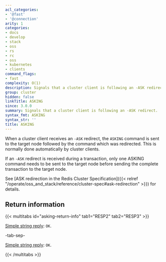 ```yaml
---
acl_categories:
- '@fast'
- '@connection'
arity: 1
categories:
- docs
- develop
- stack
- oss
- rs
- rc
- oss
- kubernetes
- clients
command_flags:
- fast
complexity: O(1)
description: Signals that a cluster client is following an -ASK redirect.
group: cluster
hidden: false
linkTitle: ASKING
since: 3.0.0
summary: Signals that a cluster client is following an -ASK redirect.
syntax_fmt: ASKING
syntax_str: ''
title: ASKING
---
```

When a cluster client receives an `-ASK` redirect, the `ASKING` command is sent to the target node followed by the command which was redirected.
This is normally done automatically by cluster clients.

If an `-ASK` redirect is received during a transaction, only one ASKING command needs to be sent to the target node before sending the complete transaction to the target node.

See [ASK redirection in the Redis Cluster Specification]({{< relref "/operate/oss_and_stack/reference/cluster-spec#ask-redirection" >}}) for details.

## Return information

{{< multitabs id="asking-return-info" 
    tab1="RESP2" 
    tab2="RESP3" >}}

[Simple string reply](../../develop/reference/protocol-spec#simple-strings): `OK`.

-tab-sep-

[Simple string reply](../../develop/reference/protocol-spec#simple-strings): `OK`.

{{< /multitabs >}}
